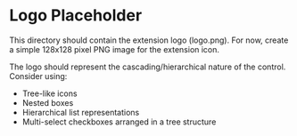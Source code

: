 # Logo Placeholder

This directory should contain the extension logo (logo.png).
For now, create a simple 128x128 pixel PNG image for the extension icon.

The logo should represent the cascading/hierarchical nature of the control.
Consider using:
- Tree-like icons
- Nested boxes
- Hierarchical list representations
- Multi-select checkboxes arranged in a tree structure

